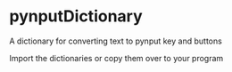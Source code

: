 # pynputDictionary
A dictionary for converting text to pynput key and buttons

Import the dictionaries or copy them over to your program
